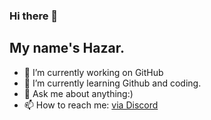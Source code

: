 ### Hi there 👋
## My name's Hazar.

- 🔭 I’m currently working on GitHub
- 🌱 I’m currently learning Github and coding.  
- 💬 Ask me about anything:)
- 📫 How to reach me: [via Discord](https://discord.com/channels/@me) 


<!--
**hazarkocturk/hazarkocturk** is a ✨ _special_ ✨ repository because its `README.md` (this file) appears on your GitHub profile.

Here are some ideas to get you started:

- 🔭 I’m currently working on GitHub
- 🌱 I’m currently learning Github and coding.  
- 👯 I’m looking to collaborate on this challenge.
- 🤔 I’m looking for help with ...
- 💬 Ask me about ...
- 📫 How to reach me: ...
- 😄 Pronouns: ...
- ⚡ Fun fact: ...
-->
